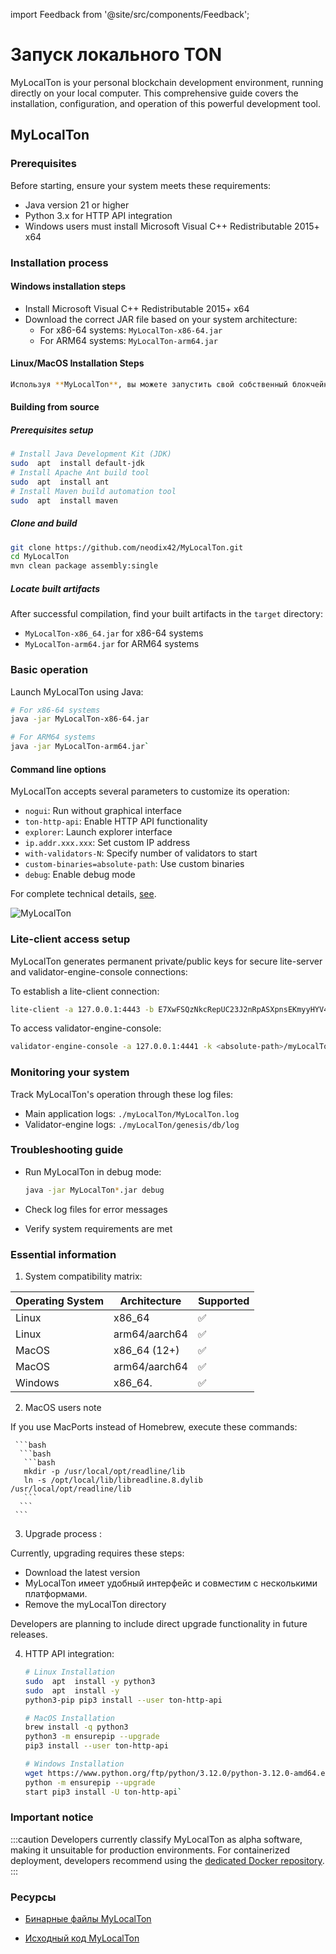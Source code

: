 import Feedback from '@site/src/components/Feedback';

# Запуск локального TON

MyLocalTon is your personal blockchain development environment, running directly on your local computer. This comprehensive guide covers the installation, configuration, and operation of this powerful development tool.

## MyLocalTon

### Prerequisites

Before starting, ensure your system meets these requirements:

- Java version 21 or higher
- Python 3.x for HTTP API integration
- Windows users must install Microsoft Visual C++ Redistributable 2015+ x64

### Installation process

#### Windows installation steps

- Install Microsoft Visual C++ Redistributable 2015+ x64
- Download the correct JAR file based on your system architecture:
  - For x86-64 systems: `MyLocalTon-x86-64.jar`
  - For ARM64 systems: `MyLocalTon-arm64.jar`

#### Linux/MacOS Installation Steps

```bash
Используя **MyLocalTon**, вы можете запустить свой собственный блокчейн TON даже на ноутбуке.
```

#### Building from source

##### Prerequisites setup

```bash
# Install Java Development Kit (JDK)  
sudo  apt  install default-jdk 
# Install Apache Ant build tool  
sudo  apt  install ant 
# Install Maven build automation tool  
sudo  apt  install maven
```

##### Clone and build

```bash
git clone https://github.com/neodix42/MyLocalTon.git
cd MyLocalTon
mvn clean package assembly:single
```

##### Locate built artifacts

After successful compilation, find your built artifacts in the `target` directory:

- `MyLocalTon-x86_64.jar` for x86-64 systems
- `MyLocalTon-arm64.jar` for ARM64 systems

### Basic operation

Launch MyLocalTon using Java:

```bash
# For x86-64 systems  
java -jar MyLocalTon-x86-64.jar

# For ARM64 systems  
java -jar MyLocalTon-arm64.jar`
```

#### Command line options

MyLocalTon accepts several parameters to customize its operation:

- `nogui`: Run without graphical interface
- `ton-http-api`: Enable HTTP API functionality
- `explorer`: Launch explorer interface
- `ip.addr.xxx.xxx`: Set custom IP address
- `with-validators-N`: Specify number of validators to start
- `custom-binaries=absolute-path`: Use custom binaries
- `debug`: Enable debug mode

For complete technical details, [see](https://github.com/neodix42/MyLocalTon?tab=readme-ov-file#parameters).

![MyLocalTon](/img/docs/mylocalton.jpeg)

### Lite-client access setup

MyLocalTon generates permanent private/public keys for secure lite-server and validator-engine-console connections:

To establish a lite-client connection:

```bash
lite-client -a 127.0.0.1:4443 -b E7XwFSQzNkcRepUC23J2nRpASXpnsEKmyyHYV4u/FZY= -c last
```

To access validator-engine-console:

```bash
validator-engine-console -a 127.0.0.1:4441 -k <absolute-path>/myLocalTon/genesis/bin/certs/client -p <absolute-path>/myLocalTon/genesis/bin/certs/server.pub
```

### Monitoring your system

Track MyLocalTon's operation through these log files:

- Main application logs: `./myLocalTon/MyLocalTon.log`
- Validator-engine logs: `./myLocalTon/genesis/db/log`

### Troubleshooting guide

- Run MyLocalTon in debug mode:

  ```bash
  java -jar MyLocalTon*.jar debug
  ```
- Check log files for error messages
- Verify system requirements are met

### Essential information

1. System compatibility matrix:

  | Operating System | Architecture                                         | Supported |
  | ---------------- | ---------------------------------------------------- | --------- |
  | Linux            | x86_64                          | ✅         |
  | Linux            | arm64/aarch64                                        | ✅         |
  | MacOS            | x86_64 (12+) | ✅         |
  | MacOS            | arm64/aarch64                                        | ✅         |
  | Windows          | x86_64.         | ✅         |

2. MacOS users note

  If you use MacPorts instead of Homebrew, execute these commands:

     ```bash
      ```bash
       ```bash
       mkdir -p /usr/local/opt/readline/lib
       ln -s /opt/local/lib/libreadline.8.dylib /usr/local/opt/readline/lib
       ```
      ```
     ```

3. Upgrade process :

  Currently, upgrading requires these steps:

  - Download the latest version
  - MyLocalTon имеет удобный интерфейс и совместим с несколькими платформами.
  - Remove the myLocalTon directory

  Developers are planning to include direct upgrade functionality in future releases.

4. HTTP API integration:

    ```bash
    # Linux Installation  
    sudo  apt  install -y python3 
    sudo  apt  install -y      
    python3-pip pip3 install --user ton-http-api 
    
    # MacOS Installation  
    brew install -q python3 
    python3 -m ensurepip --upgrade
    pip3 install --user ton-http-api 
    
    # Windows Installation  
    wget https://www.python.org/ftp/python/3.12.0/python-3.12.0-amd64.exe    
    python -m ensurepip --upgrade
    start pip3 install -U ton-http-api`
    ```

### Important notice

:::caution
Developers currently classify MyLocalTon as alpha software, making it unsuitable for production environments. For containerized deployment, developers recommend using the  [dedicated Docker repository](https://github.com/neodix42/mylocalton-docker).
:::

### Ресурсы

- [Бинарные файлы MyLocalTon](https://github.com/neodiX42/MyLocalTon/releases)

- [Исходный код MyLocalTon](https://github.com/neodiX42/MyLocalTon) <Feedback /> <Feedback />
  <Feedback />

